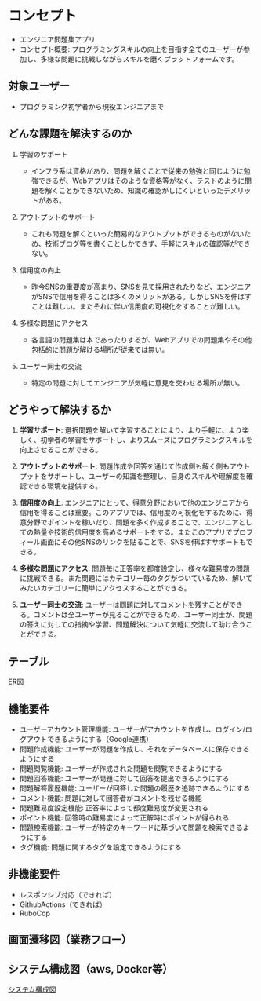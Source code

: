 # コンセプト
- エンジニア問題集アプリ
- コンセプト概要: プログラミングスキルの向上を目指す全てのユーザーが参加し、多様な問題に挑戦しながらスキルを磨くプラットフォームです。
## 対象ユーザー
- プログラミング初学者から現役エンジニアまで
## どんな課題を解決するのか

1. 学習のサポート
   - インフラ系は資格があり、問題を解くことで従来の勉強と同じように勉強できるが、Webアプリはそのような資格等がなく、テストのように問題を解くことができないため、知識の確認がしにくいといったデメリットがある。
  
2. アウトプットのサポート
   - これも問題を解くといった簡易的なアウトプットができるものがないため、技術ブログ等を書くことしかできず、手軽にスキルの確認等ができない。

3. 信用度の向上
   - 昨今SNSの重要度が高まり、SNSを見て採用されたりなど、エンジニアがSNSで信用を得ることは多くのメリットがある。しかしSNSを伸ばすことは難しい。またそれに伴い信用度の可視化をすることが難しい。

4. 多様な問題にアクセス
   - 各言語の問題集は本であったりするが、Webアプリでの問題集やその他包括的に問題が解ける場所が従来では無い。

5. ユーザー同士の交流
   - 特定の問題に対してエンジニアが気軽に意見を交わせる場所が無い。
## どうやって解決するか

1. **学習サポート**: 選択問題を解いて学習することにより、より手軽に、より楽しく、初学者の学習をサポートし、よりスムーズにプログラミングスキルを向上させることができる。

2. **アウトプットのサポート**: 問題作成や回答を通じて作成側も解く側もアウトプットをサポートし、ユーザーの知識を整理し、自身のスキルや理解度を確認できる環境を提供する。

3. **信用度の向上**: エンジニアにとって、得意分野において他のエンジニアから信用を得ることは重要。このアプリでは、信用度の可視化をするために、得意分野でポイントを稼いだり、問題を多く作成することで、エンジニアとしての熱量や技術的信用度を高めるサポートをする。またこのアプリでプロフィール画面にその他SNSのリンクを貼ることで、SNSを伸ばすサポートもできる。

4. **多様な問題にアクセス**: 問題毎に正答率を都度設定し、様々な難易度の問題に挑戦できる。また問題にはカテゴリー毎のタグがついているため、解いてみたいカテゴリーに簡単にアクセスすることができる。

5. **ユーザー同士の交流**: ユーザーは問題に対してコメントを残すことができる。コメントは全ユーザーが見ることができるため、ユーザー同士が、問題の答えに対しての指摘や学習、問題解決について気軽に交流して助け合うことができる。

## テーブル
[ER図](https://github.com/peterdo415/original_product/blob/main/Documents/table.md)
## 機能要件
- ユーザーアカウント管理機能: ユーザーがアカウントを作成し、ログイン/ログアウトできるようにする（Google連携）
- 問題作成機能: ユーザーが問題を作成し、それをデータベースに保存できるようにする
- 問題閲覧機能: ユーザーが作成された問題を閲覧できるようにする
- 問題回答機能: ユーザーが問題に対して回答を提出できるようにする
- 問題解答履歴機能: ユーザーが回答した問題の履歴を追跡できるようにする
- コメント機能: 問題に対して回答者がコメントを残せる機能
- 問題難易度設定機能: 正答率によって都度難易度が変更される
- ポイント機能: 回答時の難易度によって正解時にポイントが得られる
- 問題検索機能: ユーザーが特定のキーワードに基づいて問題を検索できるようにする
- タグ機能: 問題に関するタグを設定できるようにする
## 非機能要件
- レスポンシブ対応（できれば）
- GithubActions（できれば）
- RuboCop
## 画面遷移図（業務フロー）

## システム構成図（aws, Docker等）
[システム構成図](https://github.com/peterdo415/original_product/blob/main/Documents/%E3%82%B7%E3%82%B9%E3%83%86%E3%83%A0%E6%A7%8B%E6%88%90%E5%9B%B3.png)